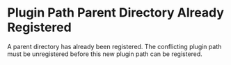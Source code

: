 # Plugin Path Parent Directory Already Registered

A parent directory has already been registered. The conflicting plugin path must be unregistered
before this new plugin path can be registered.
